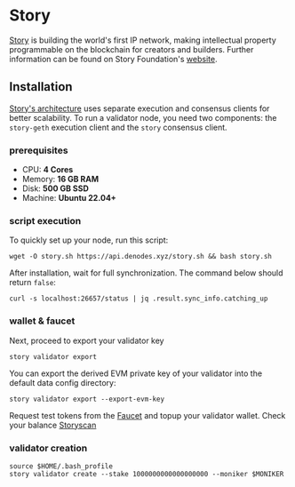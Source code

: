 # Story
[Story](https://x.com/StoryProtocol) is building the world's first IP network, making intellectual property programmable on the blockchain for creators and builders. Further information can be found on Story Foundation's [website](https://www.story.foundation/).

## Installation
[Story's architecture](https://docs.story.foundation/docs/odyssey-node-setup) uses separate execution and consensus clients for better scalability. To run a validator node, you need two components: the `story-geth` execution client and the `story` consensus client.

### prerequisites
- CPU: **4 Cores**
- Memory: **16 GB RAM**
- Disk: **500 GB SSD**
- Machine: **Ubuntu 22.04+**

### script execution
To quickly set up your node, run this script:
```
wget -O story.sh https://api.denodes.xyz/story.sh && bash story.sh
```
After installation, wait for full synchronization. The command below should return `false`:
```
curl -s localhost:26657/status | jq .result.sync_info.catching_up
```
### wallet & faucet

Next, proceed to export your validator key
```
story validator export
```
You can export the derived EVM private key of your validator into the default data config directory:
```
story validator export --export-evm-key
```
Request test tokens from the [Faucet](https://faucet.story.foundation/) and topup your validator wallet.
Check your balance [Storyscan](https://odyssey-testnet-explorer.storyscan.xyz/)

### validator creation

```
source $HOME/.bash_profile
story validator create --stake 1000000000000000000 --moniker $MONIKER
```

